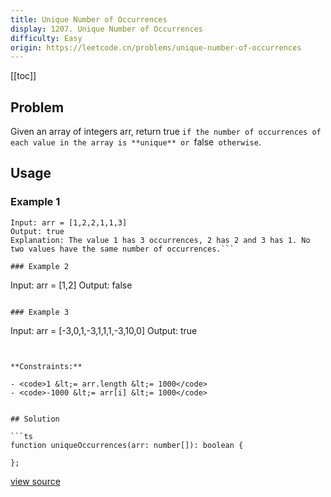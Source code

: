 ```yaml
---
title: Unique Number of Occurrences
display: 1207. Unique Number of Occurrences
difficulty: Easy
origin: https://leetcode.cn/problems/unique-number-of-occurrences
---
```


[[toc]]

## Problem

Given an array of integers arr, return true `if the number of occurrences of each value in the array is **unique** or `false` otherwise`.

## Usage

### Example 1

```
Input: arr = [1,2,2,1,1,3]
Output: true
Explanation: The value 1 has 3 occurrences, 2 has 2 and 3 has 1. No two values have the same number of occurrences.```

### Example 2

```
Input: arr = [1,2]
Output: false
```

### Example 3

```
Input: arr = [-3,0,1,-3,1,1,1,-3,10,0]
Output: true
```


**Constraints:**

- <code>1 &lt;= arr.length &lt;= 1000</code>
- <code>-1000 &lt;= arr[i] &lt;= 1000</code>


## Solution

```ts
function uniqueOccurrences(arr: number[]): boolean {

};
```

[view source](https://leetcode.cn/problems/unique-number-of-occurrences)
